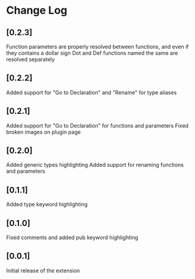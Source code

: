 # Change Log

## [0.2.3]

Function parameters are properly resolved between functions, and even if they contains a dollar sign
Dot and Def functions named the same are resolved separately

## [0.2.2]

Added support for "Go to Declaration" and "Rename" for type aliases

## [0.2.1]

Added support for "Go to Declaration" for functions and parameters
Fixed broken images on plugin page

## [0.2.0]

Added generic types highlighting
Added support for renaming functions and parameters

## [0.1.1]

Added type keyword highlighting

## [0.1.0]

Fixed comments and added pub keyword highlighting

## [0.0.1]

Initial release of the extension
